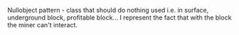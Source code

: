 Nullobject pattern - class that should do nothing used i.e. in surface, underground block, profitable block... I represent the fact that with the block the miner can't interact.